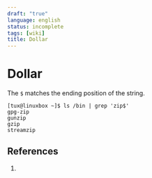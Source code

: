 ```yaml
---
draft: "true"
language: english
status: incomplete
tags: [wiki]
title: Dollar
---
```


# Dollar

The `$` matches the ending position of the string.

```
[tux@linuxbox ~]$ ls /bin | grep 'zip$'
gpg-zip
gunzip
gzip
streamzip
```

## References

1.
